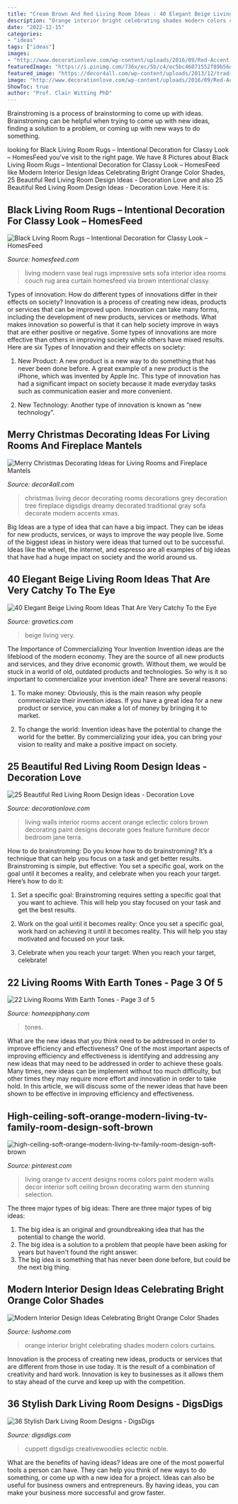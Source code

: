 ```yaml
---
title: "Cream Brown And Red Living Room Ideas : 40 Elegant Beige Living Room Ideas That Are Very Catchy To The Eye"
description: "Orange interior bright celebrating shades modern colors curtains"
date: "2022-12-15"
categories:
- "ideas"
tags: ["ideas"]
images:
- "http://www.decorationlove.com/wp-content/uploads/2016/09/Red-Accent-Wall-Living-Room-Ideas.jpg"
featuredImage: "https://i.pinimg.com/736x/ec/5b/c4/ec5bc46071552f89b56d195769b6fe2f--orange-paint-colors-orange-walls.jpg"
featured_image: "https://decor4all.com/wp-content/uploads/2013/12/traditional-christmas-decorating-living-room-fireplace-9.jpg"
image: "http://www.decorationlove.com/wp-content/uploads/2016/09/Red-Accent-Wall-Living-Room-Ideas.jpg"
ShowToc: true
author: "Prof. Clair Witting PhD"
---
```



Brainstroming is a process of brainstorming to come up with ideas. Brainstroming can be helpful when trying to come up with new ideas, finding a solution to a problem, or coming up with new ways to do something.

	

		
looking for Black Living Room Rugs – Intentional Decoration for Classy Look – HomesFeed you've visit to the right page. We have 8 Pictures about Black Living Room Rugs – Intentional Decoration for Classy Look – HomesFeed like Modern Interior Design Ideas Celebrating Bright Orange Color Shades, 25 Beautiful Red Living Room Design Ideas - Decoration Love and also 25 Beautiful Red Living Room Design Ideas - Decoration Love. Here it is:
		
    
## Black Living Room Rugs – Intentional Decoration For Classy Look – HomesFeed

<img loading=lazy src="https://homesfeed.com/wp-content/uploads/2015/11/stunning-red-and-white-living-room-design-idea-with-black-area-rug-and-red-cushions-and-pottery-and-red-curtain-and-white-siding.jpg" onerror="this.onerror=null;this.src='https://tse3.mm.bing.net/th?id=OIP.iB0lkuxsGJfhP1JGq7KybAHaEg&amp;pid=15.1';" alt="Black Living Room Rugs – Intentional Decoration for Classy Look – HomesFeed">

_Source: homesfeed.com_

>living modern vase teal rugs impressive sets sofa interior idea rooms couch rug area curtain homesfeed via brown intentional classy. 

	

Types of innovation: How do different types of innovations differ in their effects on society?
Innovation is a process of creating new ideas, products or services that can be improved upon. Innovation can take many forms, including the development of new products, services or methods. What makes innovation so powerful is that it can help society improve in ways that are either positive or negative. Some types of innovations are more effective than others in improving society while others have mixed results. Here are six Types of Innovation and their effects on society: 
1) New Product: A new product is a new way to do something that has never been done before. A great example of a new product is the iPhone, which was invented by Apple Inc. This type of innovation has had a significant impact on society because it made everyday tasks such as communication easier and more convenient. 

2) New Technology: Another type of innovation is known as “new technology”.

    
## Merry Christmas Decorating Ideas For Living Rooms And Fireplace Mantels

<img loading=lazy src="https://decor4all.com/wp-content/uploads/2013/12/traditional-christmas-decorating-living-room-fireplace-9.jpg" onerror="this.onerror=null;this.src='https://tse2.mm.bing.net/th?id=OIP.xZR5YYSyRfvbMxHMDHAXtAHaFR&amp;pid=15.1';" alt="Merry Christmas Decorating Ideas for Living Rooms and Fireplace Mantels">

_Source: decor4all.com_

>christmas living decor decorating rooms decorations grey decoration tree fireplace digsdigs dreamy decorated traditional gray sofa decorate modern accents xmas. 

	

Big Ideas are a type of idea that can have a big impact. They can be ideas for new products, services, or ways to improve the way people live. Some of the biggest ideas in history were ideas that turned out to be successful. Ideas like the wheel, the internet, and espresso are all examples of big ideas that have had a huge impact on society and the world around us.

    
## 40 Elegant Beige Living Room Ideas That Are Very Catchy To The Eye

<img loading=lazy src="http://www.gravetics.com/wp-content/uploads/2017/09/Small-Beige-Living-Room-With-Chandelier.jpg" onerror="this.onerror=null;this.src='https://tse4.mm.bing.net/th?id=OIP.yZacnHl_loBteBJXFbOAcQHaLH&amp;pid=15.1';" alt="40 Elegant Beige Living Room Ideas That Are Very Catchy To the Eye">

_Source: gravetics.com_

>beige living very. 

	

The Importance of Commercializing Your Invention
Invention ideas are the lifeblood of the modern economy. They are the source of all new products and services, and they drive economic growth. Without them, we would be stuck in a world of old, outdated products and technologies.
So why is it so important to commercialize your invention idea? There are several reasons:

1. To make money: Obviously, this is the main reason why people commercialize their invention ideas. If you have a great idea for a new product or service, you can make a lot of money by bringing it to market.

2. To change the world: Invention ideas have the potential to change the world for the better. By commercializing your idea, you can bring your vision to reality and make a positive impact on society.


    
## 25 Beautiful Red Living Room Design Ideas - Decoration Love

<img loading=lazy src="http://www.decorationlove.com/wp-content/uploads/2016/09/Red-Accent-Wall-Living-Room-Ideas.jpg" onerror="this.onerror=null;this.src='https://tse2.mm.bing.net/th?id=OIP.tEJHBPIvqb4aB-5U3cNsmgHaLH&amp;pid=15.1';" alt="25 Beautiful Red Living Room Design Ideas - Decoration Love">

_Source: decorationlove.com_

>living walls interior rooms accent orange eclectic colors brown decorating paint designs decorate goes feature furniture decor bedroom jane terra. 

	

How to do brainstroming:
Do you know how to do brainstroming? It’s a technique that can help you focus on a task and get better results. Brainstroming is simple, but effective: You set a specific goal, work on the goal until it becomes a reality, and celebrate when you reach your target. Here’s how to do it: 
1. Set a specific goal: Brainstroming requires setting a specific goal that you want to achieve. This will help you stay focused on your task and get the best results. 

2. Work on the goal until it becomes reality: Once you set a specific goal, work hard on achieving it until it becomes reality. This will help you stay motivated and focused on your task. 

3. Celebrate when you reach your target: When you reach your target, celebrate!

    
## 22 Living Rooms With Earth Tones - Page 3 Of 5

<img loading=lazy src="https://homeepiphany.com/wp-content/uploads/2015/11/22-Living-Rooms-With-Earth-Tones-11.jpg" onerror="this.onerror=null;this.src='https://tse2.mm.bing.net/th?id=OIP.G4Y-hFy06GVHTWm3IR3E0AHaE8&amp;pid=15.1';" alt="22 Living Rooms With Earth Tones - Page 3 of 5">

_Source: homeepiphany.com_

>tones. 

	

What are the new ideas that you think need to be addressed in order to improve efficiency and effectiveness?
One of the most important aspects of improving efficiency and effectiveness is identifying and addressing any new ideas that may need to be addressed in order to achieve these goals. Many times, new ideas can be implement without too much difficulty, but other times they may require more effort and innovation in order to take hold. In this article, we will discuss some of the newer ideas that have been shown to be effective in improving efficiency and effectiveness.

    
## High-ceiling-soft-orange-modern-living-tv-family-room-design-soft-brown

<img loading=lazy src="https://i.pinimg.com/736x/ec/5b/c4/ec5bc46071552f89b56d195769b6fe2f--orange-paint-colors-orange-walls.jpg" onerror="this.onerror=null;this.src='https://tse3.mm.bing.net/th?id=OIP.VX_FaV1WQ8iztAkw8V5GKAHaJQ&amp;pid=15.1';" alt="high-ceiling-soft-orange-modern-living-tv-family-room-design-soft-brown">

_Source: pinterest.com_

>living orange tv accent designs rooms colors paint modern walls decor interior soft ceiling brown decorating warm den stunning selection. 

	

The three major types of big ideas:
There are three major types of big ideas: 
1. The big idea is an original and groundbreaking idea that has the potential to change the world. 
2. The big idea is a solution to a problem that people have been asking for years but haven't found the right answer. 
3. The big idea is something that has never been done before, but could be the next big thing.

    
## Modern Interior Design Ideas Celebrating Bright Orange Color Shades

<img loading=lazy src="https://www.lushome.com/wp-content/uploads/2012/09/orange-colors-interior-paint-home-furnishings-15.jpg" onerror="this.onerror=null;this.src='https://tse1.mm.bing.net/th?id=OIP.btemuLvq6znoB0qWOxFmEwHaJ4&amp;pid=15.1';" alt="Modern Interior Design Ideas Celebrating Bright Orange Color Shades">

_Source: lushome.com_

>orange interior bright celebrating shades modern colors curtains. 

	

Innovation is the process of creating new ideas, products or services that are different from those in use today. It is the result of a combination of creativity and hard work. Innovation is key to businesses as it allows them to stay ahead of the curve and keep up with the competition.

    
## 36 Stylish Dark Living Room Designs - DigsDigs

<img loading=lazy src="https://www.digsdigs.com/photos/stylish-dark-living-room-designs-19.jpg" onerror="this.onerror=null;this.src='https://tse3.mm.bing.net/th?id=OIP.tvknlHcxxRxIJRwdqCDT9wHaLH&amp;pid=15.1';" alt="36 Stylish Dark Living Room Designs - DigsDigs">

_Source: digsdigs.com_

>cuppett digsdigs creativewoodies eclectic noble. 

	

What are the benefits of having ideas?
Ideas are one of the most powerful tools a person can have. They can help you think of new ways to do something, or come up with a new idea for a project. Ideas can also be useful for business owners and entrepreneurs. By having ideas, you can make your business more successful and grow faster.


